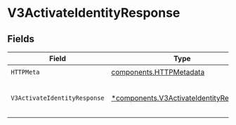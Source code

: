 # V3ActivateIdentityResponse


## Fields

| Field                                                                                           | Type                                                                                            | Required                                                                                        | Description                                                                                     | Example                                                                                         |
| ----------------------------------------------------------------------------------------------- | ----------------------------------------------------------------------------------------------- | ----------------------------------------------------------------------------------------------- | ----------------------------------------------------------------------------------------------- | ----------------------------------------------------------------------------------------------- |
| `HTTPMeta`                                                                                      | [components.HTTPMetadata](../../models/components/httpmetadata.md)                              | :heavy_check_mark:                                                                              | N/A                                                                                             |                                                                                                 |
| `V3ActivateIdentityResponse`                                                                    | [*components.V3ActivateIdentityResponse](../../models/components/v3activateidentityresponse.md) | :heavy_minus_sign:                                                                              | V3ActivateIdentityResponse                                                                      | {<br/>"success": true<br/>}                                                                     |